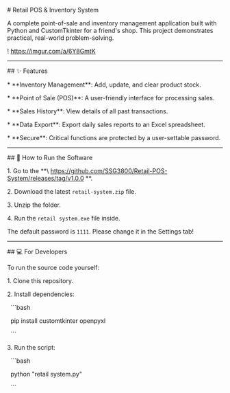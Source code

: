 \# Retail POS \& Inventory System



A complete point-of-sale and inventory management application built with Python and CustomTkinter for a friend's shop. This project demonstrates practical, real-world problem-solving.



! https://imgur.com/a/6Y8GmtK

---



\## ✨ Features



\* \*\*Inventory Management\*\*: Add, update, and clear product stock.

\* \*\*Point of Sale (POS)\*\*: A user-friendly interface for processing sales.

\* \*\*Sales History\*\*: View details of all past transactions.

\* \*\*Data Export\*\*: Export daily sales reports to an Excel spreadsheet.

\* \*\*Secure\*\*: Critical functions are protected by a user-settable password.



---



\## 🚀 How to Run the Software



1\.  Go to the \*\*\ https://github.com/SSG3800/Retail-POS-System/releases/tag/v1.0.0 \*\*.

2\.  Download the latest `retail-system.zip` file.

3\.  Unzip the folder.

4\.  Run the `retail system.exe` file inside.



The default password is `1111`. Please change it in the Settings tab!



---



\## 💻 For Developers



To run the source code yourself:

1\.  Clone this repository.

2\.  Install dependencies:

&nbsp;   ```bash

&nbsp;   pip install customtkinter openpyxl

&nbsp;   ```

3\.  Run the script:

&nbsp;   ```bash

&nbsp;   python "retail system.py"

&nbsp;   ```



